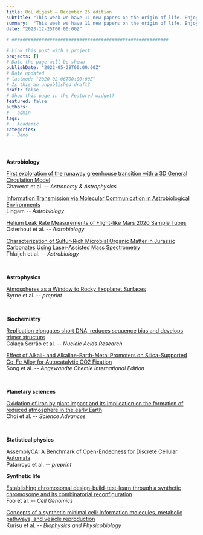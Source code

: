```yaml
---
title: OoL digest — December 25 edition
subtitle: "This week we have 11 new papers on the origin of life. Enjoy!"
summary:  "This week we have 11 new papers on the origin of life. Enjoy!"
date: "2023-12-25T00:00:00Z"

# ##########################################################

# Link this post with a project
projects: []
# Date the page will be shown
publishDate: "2022-05-28T00:00:00Z"
# Date updated
# lastmod: "2020-02-06T00:00:00Z"
# Is this an unpublished draft?
draft: false
# Show this page in the Featured widget?
featured: false
authors:
# - admin
tags:
# - Academic
categories:
# - Demo
---
```


# ##########################################################


**Astrobiology**

[First exploration of the runaway greenhouse transition with a 3D General Circulation Model](https://doi.org/10.1051/0004-6361/202346936) <br> Chaverot et al. -- *Astronomy & Astrophysics*

[Information Transmission via Molecular Communication in Astrobiological Environments](https://doi.org/10.1089/ast.2023.0069) <br> Lingam -- *Astrobiology*

[Helium Leak Rate Measurements of Flight-like Mars 2020 Sample Tubes](https://doi.org/10.1089/ast.2023.0002) <br> Osterhout et al. -- *Astrobiology*

[Characterization of Sulfur-Rich Microbial Organic Matter in Jurassic Carbonates Using Laser-Assisted Mass Spectrometry](https://doi.org/10.1089/ast.2023.0008) <br> Thlaijeh et al. -- *Astrobiology*

<br>

**Astrophysics**

[Atmospheres as a Window to Rocky Exoplanet Surfaces](https://doi.org/10.48550/arXiv.2312.11133) <br> Byrne et al. -- *preprint*

<br>

**Biochemistry**

[Replication elongates short DNA, reduces sequence bias and develops trimer structure](https://doi.org/10.1093/nar/gkad1190) <br> Calaça Serrão et al. -- *Nucleic Acids Research*

[Effect of Alkali- and Alkaline-Earth-Metal Promoters on Silica-Supported Co-Fe Alloy for Autocatalytic CO2 Fixation](https://doi.org/10.1002/anie.202316110) <br> Song et al. -- *Angewandte Chemie International Edition*

<br>

**Planetary sciences**

[Oxidation of iron by giant impact and its implication on the formation of reduced atmosphere in the early Earth](https://doi.org/10.1126/sciadv.adi6096) <br> Choi et al. -- *Science Advances*

<br>

**Statistical physics**

[AssemblyCA: A Benchmark of Open-Endedness for Discrete Cellular Automata](https://openreview.net/forum?id=5cEQ4ZOsIN) <br> Patarroyo et al. -- *preprint*

**Synthetic life**

[Establishing chromosomal design-build-test-learn through a synthetic chromosome and its combinatorial reconfiguration](https://doi.org/10.1016/j.xgen.2023.100435) <br> Foo et al. -- *Cell Genomics*

[Concepts of a synthetic minimal cell: Information molecules, metabolic pathways, and vesicle reproduction](https://doi.org/10.2142/biophysico.bppb-v21.0002) <br> Kurisu et al. -- *Biophysics and Physicobiology*

<br>


